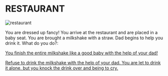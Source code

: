 # RESTAURANT  

![restaurant](https://media.giphy.com/media/KDsLdJQ102BlzbP7DO/giphy.gif)  

You are dressed up fancy! You arrive at the restaurant and are placed in a baby seat. You are brought a milkshake with a straw. Dad begins to help you drink it. What do you do?:  

[You finish the entire milkshake like a good baby with the help of your dad!](sleep.md)  

[Refuse to drink the milkshake with the help of your dad. You are let to drink it alone, but you knock the drink over and being to cry.](nap-time.md)  